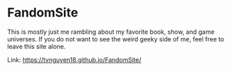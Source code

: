 # FandomSite
This is mostly just me rambling about my favorite book, show, and game universes. If you do not want to see the weird geeky side of me, feel free to leave this site alone.

Link: https://tvnguyen18.github.io/FandomSite/
